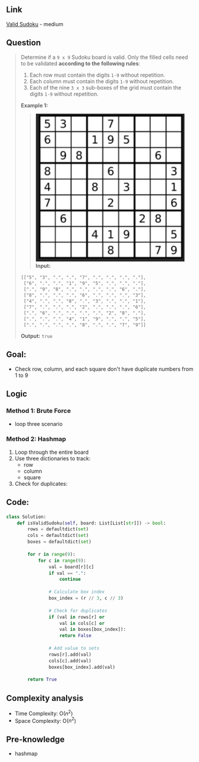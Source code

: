 ## Link
[Valid Sudoku](https://leetcode.com/problems/valid-sudoku/description/) - medium
## Question
>Determine if a `9 x 9` Sudoku board is valid. Only the filled cells need to be validated **according to the following rules**:
>	1. Each row must contain the digits `1-9` without repetition.
>	2. Each column must contain the digits `1-9` without repetition.
>	3. Each of the nine `3 x 3` sub-boxes of the grid must contain the digits `1-9` without repetition.
>
>**Example 1:**<br>
>> <img src="pic/pic_036.Valid_Sudoku.png" width="400"> <br>
> **Input:**  
> ```
> [["5", "3", ".", ".", "7", ".", ".", ".", "."],
>  ["6", ".", ".", "1", "9", "5", ".", ".", "."],
>  [".", "9", "8", ".", ".", ".", ".", "6", "."],
>  ["8", ".", ".", ".", "6", ".", ".", ".", "3"],
>  ["4", ".", ".", "8", ".", "3", ".", ".", "1"],
>  ["7", ".", ".", ".", "2", ".", ".", ".", "6"],
>  [".", "6", ".", ".", ".", ".", "2", "8", "."],
>  [".", ".", ".", "4", "1", "9", ".", ".", "5"],
>  [".", ".", ".", ".", "8", ".", ".", "7", "9"]]
> ```
>
> **Output:** `true`

## Goal:
- Check row, column, and each square don't have duplicate numbers from 1 to 9

## Logic
### Method 1: Brute Force
- loop three scenario
### Method 2: Hashmap
1. Loop through the entire board
2. Use three dictionaries to track:
	- row
	- column
	- square
3. Check for duplicates:


## Code:
```python
class Solution:
    def isValidSudoku(self, board: List[List[str]]) -> bool:
        rows = defaultdict(set)
        cols = defaultdict(set)
        boxes = defaultdict(set) 

        for r in range(9):
            for c in range(9):
                val = board[r][c]
                if val == ".":
                    continue
                
                # Calculate box index
                box_index = (r // 3, c // 3)

                # Check for duplicates
                if (val in rows[r] or
                    val in cols[c] or
                    val in boxes[box_index]):
                    return False

                # Add value to sets
                rows[r].add(val)
                cols[c].add(val)
                boxes[box_index].add(val)

        return True
```

## Complexity analysis
- Time Complexity:  O($n^2$)
- Space Complexity:  O($n^2$)

## Pre-knowledge
- hashmap
